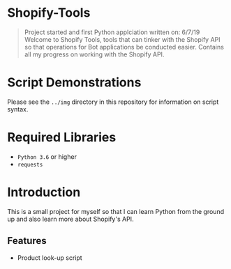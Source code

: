 # Shopify-Tools
> Project started and first Python applciation written on: 6/7/19
Welcome to Shopify Tools, tools that can tinker with the Shopify API so that operations for Bot applications be conducted easier. Contains all my progress on working with the Shopify API.

# Script Demonstrations
Please see the `../img` directory in this repository for information on script syntax.

# Required Libraries
* `Python 3.6` or higher
* `requests`

# Introduction
This is a small project for myself so that I can learn Python from the ground up and also learn more about Shopify's API.


## Features
* Product look-up script
